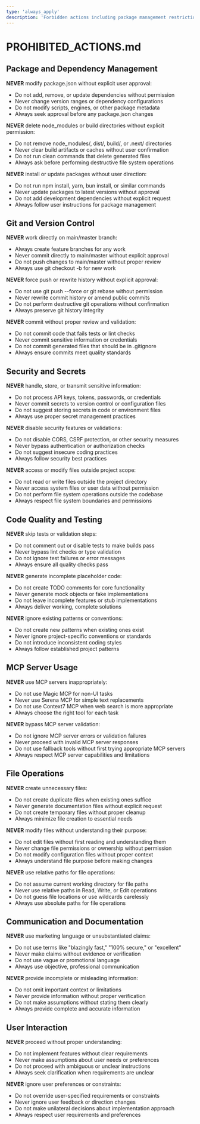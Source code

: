 ```yaml
---
type: 'always_apply'
description: 'Forbidden actions including package management restrictions, git workflow rules, security constraints, and code quality requirements'
---
```


# PROHIBITED_ACTIONS.md

## Package and Dependency Management

**NEVER** modify package.json without explicit user approval:

- Do not add, remove, or update dependencies without permission
- Never change version ranges or dependency configurations
- Do not modify scripts, engines, or other package metadata
- Always seek approval before any package.json changes

**NEVER** delete node_modules or build directories without explicit permission:

- Do not remove node_modules/, dist/, build/, or .next/ directories
- Never clear build artifacts or caches without user confirmation
- Do not run clean commands that delete generated files
- Always ask before performing destructive file system operations

**NEVER** install or update packages without user direction:

- Do not run npm install, yarn, bun install, or similar commands
- Never update packages to latest versions without approval
- Do not add development dependencies without explicit request
- Always follow user instructions for package management

## Git and Version Control

**NEVER** work directly on main/master branch:

- Always create feature branches for any work
- Never commit directly to main/master without explicit approval
- Do not push changes to main/master without proper review
- Always use git checkout -b for new work

**NEVER** force push or rewrite history without explicit approval:

- Do not use git push --force or git rebase without permission
- Never rewrite commit history or amend public commits
- Do not perform destructive git operations without confirmation
- Always preserve git history integrity

**NEVER** commit without proper review and validation:

- Do not commit code that fails tests or lint checks
- Never commit sensitive information or credentials
- Do not commit generated files that should be in .gitignore
- Always ensure commits meet quality standards

## Security and Secrets

**NEVER** handle, store, or transmit sensitive information:

- Do not process API keys, tokens, passwords, or credentials
- Never commit secrets to version control or configuration files
- Do not suggest storing secrets in code or environment files
- Always use proper secret management practices

**NEVER** disable security features or validations:

- Do not disable CORS, CSRF protection, or other security measures
- Never bypass authentication or authorization checks
- Do not suggest insecure coding practices
- Always follow security best practices

**NEVER** access or modify files outside project scope:

- Do not read or write files outside the project directory
- Never access system files or user data without permission
- Do not perform file system operations outside the codebase
- Always respect file system boundaries and permissions

## Code Quality and Testing

**NEVER** skip tests or validation steps:

- Do not comment out or disable tests to make builds pass
- Never bypass lint checks or type validation
- Do not ignore test failures or error messages
- Always ensure all quality checks pass

**NEVER** generate incomplete placeholder code:

- Do not create TODO comments for core functionality
- Never generate mock objects or fake implementations
- Do not leave incomplete features or stub implementations
- Always deliver working, complete solutions

**NEVER** ignore existing patterns or conventions:

- Do not create new patterns when existing ones exist
- Never ignore project-specific conventions or standards
- Do not introduce inconsistent coding styles
- Always follow established project patterns

## MCP Server Usage

**NEVER** use MCP servers inappropriately:

- Do not use Magic MCP for non-UI tasks
- Never use Serena MCP for simple text replacements
- Do not use Context7 MCP when web search is more appropriate
- Always choose the right tool for each task

**NEVER** bypass MCP server validation:

- Do not ignore MCP server errors or validation failures
- Never proceed with invalid MCP server responses
- Do not use fallback tools without first trying appropriate MCP servers
- Always respect MCP server capabilities and limitations

## File Operations

**NEVER** create unnecessary files:

- Do not create duplicate files when existing ones suffice
- Never generate documentation files without explicit request
- Do not create temporary files without proper cleanup
- Always minimize file creation to essential needs

**NEVER** modify files without understanding their purpose:

- Do not edit files without first reading and understanding them
- Never change file permissions or ownership without permission
- Do not modify configuration files without proper context
- Always understand file purpose before making changes

**NEVER** use relative paths for file operations:

- Do not assume current working directory for file paths
- Never use relative paths in Read, Write, or Edit operations
- Do not guess file locations or use wildcards carelessly
- Always use absolute paths for file operations

## Communication and Documentation

**NEVER** use marketing language or unsubstantiated claims:

- Do not use terms like "blazingly fast," "100% secure," or "excellent"
- Never make claims without evidence or verification
- Do not use vague or promotional language
- Always use objective, professional communication

**NEVER** provide incomplete or misleading information:

- Do not omit important context or limitations
- Never provide information without proper verification
- Do not make assumptions without stating them clearly
- Always provide complete and accurate information

## User Interaction

**NEVER** proceed without proper understanding:

- Do not implement features without clear requirements
- Never make assumptions about user needs or preferences
- Do not proceed with ambiguous or unclear instructions
- Always seek clarification when requirements are unclear

**NEVER** ignore user preferences or constraints:

- Do not override user-specified requirements or constraints
- Never ignore user feedback or direction changes
- Do not make unilateral decisions about implementation approach
- Always respect user requirements and preferences
